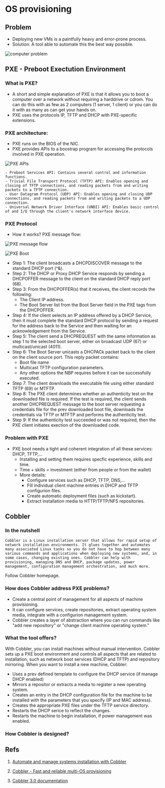 # OS provisioning

## Problem

- Deploying new VMs is a paintfully heavy and error-prone process.
- Solution: A tool able to automate this the best way possible.

![computer problem](./imgs/computer_problems.png)

## PXE - Preboot Exectution Environment

### What is PXE?

- A short and simple explanation of PXE is that it allows you to boot a computer over a network without requiring a harddrive or cdrom. You can do this with as few as 2 computers (1 server, 1 client) or you can do it with as many as can get your hands on.
- PXE uses the protocols IP, TFTP and DHCP with PXE-specific extensions.

### PXE architecture:
- PXE runs on the BIOS of the NIC.
- PXE provides APIs to a boostrap program for accessing the protocols involved in PXE operation.

![PXE APIs](./imgs/PXE_APIs.png)

    - Preboot Services API: Contains several control and information functions.
    - Trivial File Transport Protocol (TFTP) API: Enables opening and closing of TFTP connections, and reading packets from and writing packets to a TFTP connection.
    - User Datagram Protocol (UDP) API: Enables opening and closing UDP connections, and reading packets from and writing packets to a UDP connection.
    - Universal Network Driver Interface (UNDI) API: Enables basic control of and I/O through the client's network interface device.

### PXE Protocol

- How it works? PXE message flow:

![PXE message flow](./imgs/PXE_message_flow.jpg)

![PXE Boot](./imgs/PXE_Boot.png)

- Step 1: The client broadcasts a DHCPDISCOVER message to the standard DHCP port (^&).
- Step 2: The DHCP or Proxy DHCP Service responds by sending a DHCPOFFER message to the client on the standard DHCP reply port (68).
- Step 3: From the DHCPOFFER(s) that it receives, the client records the following:
    - The Client IP address.
    - The Boot Server list from the Boot Server field in the PXE tags from the DHCPOFFER.
- Step 4: If the client selects an IP address offered by a DHCP Service, then it must complete the standard DHCP protocol by sending a request for the address back to the Service and then waiting for an acknowledgement from the Service.
- Step 5: The client send a DHCPREQUEST with the same information as step 1 to the selected boot server, either on broadcast UDP (67) or multicast/unicast (4011).
- Step 6: The Boot Server unicasts a DHCPACk packet back to the client on the client source port. This reply packet contains:
    - Boot file name
    - Multicast TFTP configuration parameters.
    - Any other options the NBP requires before it can be successfully executed.
- Step 7: The client downloads the executable file using either standard TFTP (69) or MTFTP.
- Step 8: The PXE client determines whether an authenticity test on the downloaded file is required. If the test is required, the client sends another DHCPREQUEST message to the boot server requesting a credentials file for the prev downloaded boot file, downloads the credentials via TFTP or MTFTP and performs the authenticity test.
- Step 9: If the authenticity test succeeded or was not required, then the PXE client initiates exection of the downloaded code.

### Problem with PXE

- PXE boot needs a tight and coherent integration of all these services: DHCP, TFTP,...
    - Installing and setting them requires specfic experience, skills and time.
    - Time + skills = investment (either from people or from the wallet)
    - More details:
        - Configure services such as DHCP, TFTP, DNS,...
        - Fill individual client machine entries in DHCP and TFTP configurion files.
        - Create automatic deployment files (such as kickstart).
        - Extract installation media to HTTP/TFTP/NFS repositories.

## Cobbler

### In the nutshell

```
Cobbler is a Linux installation server that allows for rapid setup of network installation environments. It glues together and automates many associated Linux tasks so you do not have to hop between many various commands and applications when deploying new systems, and, in some cases, changing existing ones. Cobbler can help with provisioning, managing DNS and DHCP, package updates, power management, configuration management orchestration, and much more.
```

Follow Cobbler homepage.

### How does Cobbler address PXE problems?

- Create a central point of management for all aspects of machine provisioning.
- It can configure services, create repositories, extract operating system media, integrate with a configurion management system.
- Cobbler creates a layer of abstraction where you can run commands like "add new repository" or "change client machine operating system." 

### What the tool offers?

With Cobbler, you can install machines without manual intervention. Cobbler sets up a PXE boot environment and controls all aspects that are related to installation, such as network boot services (DHCP and TFTP) and repository mirroring. When you want to install a new machine, Cobbler:
- Uses a prev defined template to configure the DHCP service (if manage DHCP enabled)
- Mirrors a repositor or extracts a media to register a new operating system.
- Creates an entry in the DHCP configuration file for the machine to be installed with the parameters that you specify (IP and MAC address).
- Creates the appropriate PXE files under the TFTP service directory.
- Restarts the DHCP serice to reflect the changes.
- Restarts the machine to begin installation, if power management was enabled.

### How Cobbler is designed?

## Refs

1. [Automate and manage systems installation with Cobbler](https://www.ibm.com/developerworks/library/l-cobbler/)

2. [Cobbler - Fast and reliable multi-OS provisioning](https://www.slideshare.net/normation/cobbler-fast-and-reliable-multios-provisioning)

3. [Cobbler 3.0 documentation](./cobbler.pdf)
